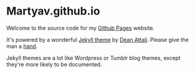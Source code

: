 # Martyav.github.io

Welcome to the source code for my [Github Pages](https://pages.github.com/) website.

It's powered by a wonderful [Jekyll theme](http://deanattali.com/beautiful-jekyll) by [Dean Attali](http://deanattali.com). Please give the man a [hand](https://www.paypal.me/daattali/20).

Jekyll themes are a lot like Wordpress or Tumblr blog themes, except they're more likely to be documented.
